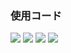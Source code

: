 <!--### Hi there 👋


**masa-dev/masa-dev** is a ✨ _special_ ✨ repository because its `README.md` (this file) appears on your GitHub profile.

Here are some ideas to get you started:

- 🔭 I’m currently working on ...
- 🌱 I’m currently learning ...
- 👯 I’m looking to collaborate on ...
- 🤔 I’m looking for help with ...
- 💬 Ask me about ...
- 📫 How to reach me: ...
- 😄 Pronouns: ...
- ⚡ Fun fact: ...
-->

### 使用コード
<img src="https://img.shields.io/badge/-Vue.js-4FC08D.svg?logo=vue.js&style=plastic">
<img src="https://img.shields.io/badge/-Javascript-F7DF1E.svg?logo=javascript&style=plastic">
<img src="https://img.shields.io/badge/-Html5-E34F26.svg?logo=html5&style=plastic">
<img src="https://img.shields.io/badge/-Css3-1572B6.svg?logo=css3&style=plastic">